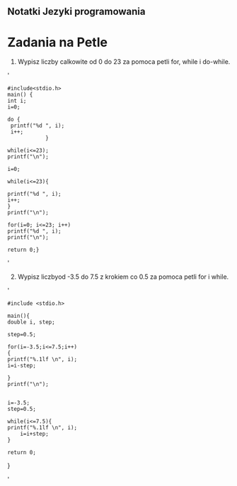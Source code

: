 ## Notatki Jezyki programowania

# Zadania na Petle

1. Wypisz liczby calkowite od 0 do 23 za pomoca petli for, while i do-while.


'
	
	#include<stdio.h>
	main() {
	int i;
	i=0;

 	do {
	 printf("%d ", i);
	 i++;
				}

	while(i<=23);
	printf("\n");				

	i=0;

 	while(i<=23){
	
	printf("%d ", i);
	i++;
	}	
	printf("\n");
		
	for(i=0; i<=23; i++)
	printf("%d ", i);
	printf("\n");
	
	return 0;}
'

2. Wypisz liczbyod -3.5 do 7.5 z krokiem co 0.5 za pomoca petli for i while.

'

	#include <stdio.h>

	main(){
	double i, step;
	
	step=0.5;

	for(i=-3.5;i<=7.5;i++)
	{
	printf("%.1lf \n", i);
	i=i-step;
		
	}
	printf("\n");
		
		
	i=-3.5;
	step=0.5;
	
	while(i<=7.5){
	printf("%.1lf \n", i);
		i=i+step;
	}
	
	return 0;
	
}

'

